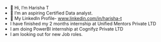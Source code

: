 - 👋 Hi, I’m Harisha T
- 👀 I’m an aspiring Certified Data analyst.
- 🌱 My LinkedIn Profile- www.linkedin.com/in/harisha-t
-    I have finished my 2 months internship at Unified Mentors Private LTD
-    I am doing PowerBI internship at Cognifyz Private LTD
-    I am looking out for new Job roles.



<!---
Harishatummala/Harishatummala is a ✨ special ✨ repository because its `README.md` (this file) appears on your GitHub profile.
You can click the Preview link to take a look at your changes.
--->
